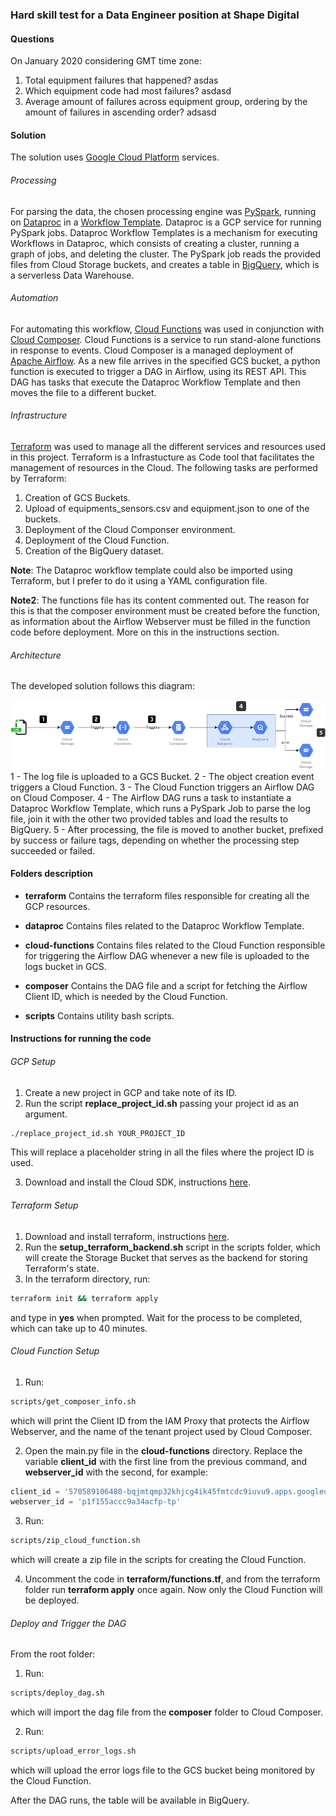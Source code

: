 ### Hard skill test for a Data Engineer position at Shape Digital

#### Questions

On January 2020 considering GMT time zone:

1. Total equipment failures that happened?
asdas
2. Which equipment code had most failures?
asdasd
3. Average amount of failures across equipment group, ordering by the amount of failures in ascending order?
adsasd

#### Solution

The solution uses [Google Cloud Platform](https://cloud.google.com/) services.

###### Processing
For parsing the data, the chosen processing engine was [PySpark](https://spark.apache.org/docs/latest/api/python/), running on [Dataproc](https://cloud.google.com/dataproc) in a [Workflow Template](https://cloud.google.com/dataproc/docs/concepts/workflows/overview). Dataproc is a GCP service for running PySpark jobs. Dataproc Workflow Templates is a mechanism for executing Workflows in Dataproc, which consists of creating a cluster, running a graph of jobs, and deleting the cluster.
The PySpark job reads the provided files from Cloud Storage buckets, and creates a table in [BigQuery](https://cloud.google.com/bigquery), which is a serverless Data Warehouse.

###### Automation
For automating this workflow, [Cloud Functions](https://cloud.google.com/functions) was used in conjunction with [Cloud Composer](https://cloud.google.com/composer). Cloud Functions is a service to run stand-alone functions in response to events. Cloud Composer is a managed deployment of [Apache Airflow](http://airflow.apache.org/). As a new file arrives in the specified GCS bucket, a python function is executed to trigger a DAG in Airflow, using its REST API. This DAG has tasks that execute the Dataproc Workflow Template and then moves the file to a different bucket.

###### Infrastructure
[Terraform](https://www.terraform.io/) was used to manage all the different services and resources used in this project. Terraform is a Infrastucture as Code tool that facilitates the management of resources in the Cloud. The following tasks are performed by Terraform:

1. Creation of GCS Buckets.
2. Upload of equipments_sensors.csv and equipment.json to one of the buckets.
3. Deployment of the Cloud Componser environment.
4. Deployment of the Cloud Function.
5. Creation of the BigQuery dataset.

__Note__: The Dataproc workflow template could also be imported using Terraform, but I prefer to do it using a YAML configuration file.

__Note2__: The functions file has its content commented out. The reason for this is that the composer environment must be created before the function, as information about the Airflow Webserver must be filled in the function code before deployment. More on this in the instructions section.

###### Architecture
The developed solution follows this diagram:

![solution_diagram](solution_diagram.png)
1 - The log file is uploaded to a GCS Bucket.
2 - The object creation event triggers a Cloud Function.
3 - The Cloud Function triggers an Airflow DAG on Cloud Composer.
4 - The Airflow DAG runs a task to instantiate a Dataproc Workflow Template, which runs a PySpark Job to parse the log file, join it with the other two provided tables and load the results to BigQuery.
5 - After processing, the file is moved to another bucket, prefixed by success or failure tags, depending on whether the processing step succeeded or failed.
#### Folders description

- __terraform__
Contains the terraform files responsible for creating all the GCP resources.

- __dataproc__
Contains files related to the Dataproc Workflow Template.

- __cloud-functions__
Contains files related to the Cloud Function responsible for triggering the Airflow DAG whenever a new file is uploaded to the logs bucket in GCS.

- __composer__
Contains the DAG file and a script for fetching the Airflow Client ID, which is needed by the Cloud Function.

- __scripts__
Contains utility bash scripts.

#### Instructions for running the code

###### GCP Setup
1. Create a new project in GCP and take note of its ID.
2. Run the script __replace_project_id.sh__ passing your project id as an argument.
```bash
./replace_project_id.sh YOUR_PROJECT_ID
```
This will replace a placeholder string in all the files where the project ID is used.

3. Download and install the Cloud SDK, instructions [here](https://cloud.google.com/sdk/docs/install).

###### Terraform Setup

1. Download and install terraform, instructions [here](https://learn.hashicorp.com/tutorials/terraform/install-cli).
2. Run the __setup_terraform_backend.sh__ script in the scripts folder, which will create the Storage Bucket that serves as the backend for storing Terraform's state.
3. In the terraform directory, run:

```bash
terraform init && terraform apply
```
and type in __yes__ when prompted. Wait for the process to be completed, which can take up to 40 minutes.

###### Cloud Function Setup

1. Run:

```bash
scripts/get_composer_info.sh
```
which will print the Client ID from the IAM Proxy that protects the Airflow Webserver, and the name of the tenant project used by Cloud Composer.

2. Open the main.py file in the __cloud-functions__ directory.
Replace the variable __client_id__ with the first line from the previous command, and __webserver_id__ with the second, for example:

```python
client_id = '570589106480-bqjmtqmp32khjcg4ik45fmtcdc9iuvu9.apps.googleusercontent.com'
webserver_id = 'p1f155accc9a34acfp-tp'
```

3. Run:

```bash
scripts/zip_cloud_function.sh
```
which will create a zip file in the scripts for creating the Cloud Function.

4. Uncomment the code in __terraform/functions.tf__, and from the terraform folder run __terraform apply__ once again. Now only the Cloud Function will be deployed.

###### Deploy and Trigger the DAG
From the root folder:

1. Run:

```bash
scripts/deploy_dag.sh
```
which will import the dag file from the __composer__ folder to Cloud Composer.

2. Run:

```bash
scripts/upload_error_logs.sh
```
which will upload the error logs file to the GCS bucket being monitored by the Cloud Function.

After the DAG runs, the table will be available in BigQuery.
